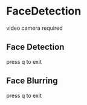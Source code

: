 # FaceDetection
video camera required

## Face Detection
press q to exit

## Face Blurring
press q to exit
